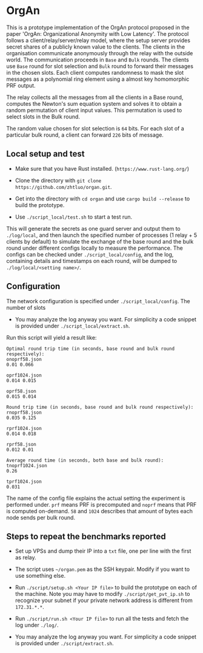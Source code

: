 # OrgAn

This is a prototype implementation of the OrgAn protocol proposed in the paper 'OrgAn: Organizational Anonymity with Low Latency'. 
The protocol follows a client/relay/server/relay model, where the setup server provides secret shares of a publicly known value to the clients. The clients in the organisation communicate anonymously through the relay with the outside world. The communication proceeds in `Base` and `Bulk` rounds. The clients use `Base` round for slot selection and `Bulk` round to forward their messages in the chosen slots. Each client computes randomness to mask the slot messages as a polynomial ring element using a almost key homomorphic PRF output. 

The relay collects all the messages from all the clients in a Base round, computes the Newton's sum equation system and solves it to obtain a random permutation of client input values. This permutation is used to select slots in the Bulk round. 

The random value chosen for slot selection is `64` bits. For each slot of a particular bulk round, a client can forward  `226` bits of message.  

## Local setup and test

- Make sure that you have Rust installed. (`https://www.rust-lang.org/`)

- Clone the directory with `git clone https://github.com/zhtluo/organ.git`.

- Get into the directory with `cd organ` and use `cargo build --release` to build the prototype.

- Use `./script_local/test.sh` to start a test run.

This will generate the secrets as one guard server and output them to `./log/local`, and then launch the specified number of processes (1 relay + 5 clients by default) to simulate the exchange of the base round and the bulk round under different configs locally to measure the performance. The configs can be checked under `./script_local/config`, and the log, containing details and timestamps on each round, will be dumped to `./log/local/<setting name>/`.

## Configuration
The network configuration is specified under `./script_local/config`. The number of slots 

- You may analyze the log anyway you want. For simplicity a code snippet is provided under `./script_local/extract.sh`.

Run this script will yield a result like:

```
Optimal round trip time (in seconds, base round and bulk round respectively):
onoprf58.json
0.01 0.066

oprf1024.json
0.014 0.015

oprf58.json
0.015 0.014

Round trip time (in seconds, base round and bulk round respectively):
rnoprf58.json
0.035 0.125

rprf1024.json
0.014 0.018

rprf58.json
0.012 0.01

Average round time (in seconds, both base and bulk round):
tnoprf1024.json
0.26

tprf1024.json
0.031
```

The name of the config file explains the actual setting the experiment is performed under. `prf` means PRF is precomputed and `noprf` means that PRF is computed on-demand. `58` and `1024` describes that amount of bytes each node sends per bulk round.

## Steps to repeat the benchmarks reported

- Set up VPSs and dump their IP into a `txt` file, one per line with the first as relay.

- The script uses `~/organ.pem` as the SSH keypair. Modify if you want to use something else.

- Run `./script/setup.sh <Your IP file>` to build the prototype on each of the machine. Note you may have to modify `./script/get_pvt_ip.sh` to recognize your subnet if your private network address is different from `172.31.*.*`.

- Run `./script/run.sh <Your IP file>` to run all the tests and fetch the log under `./log/`.

- You may analyze the log anyway you want. For simplicity a code snippet is provided under `./script/extract.sh`.
